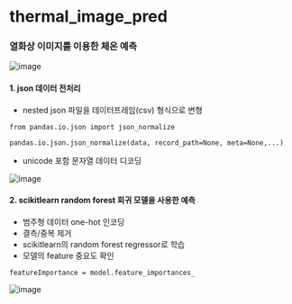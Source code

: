 # thermal_image_pred
### 열화상 이미지를 이용한 체온 예측
![image](https://user-images.githubusercontent.com/84064361/120269715-5424e180-c2e3-11eb-8e6f-ec1e314d3e1a.png)

#### 1. json 데이터 전처리
* nested json 파일을 데이터프레임(csv) 형식으로 변형
```
from pandas.io.json import json_normalize

pandas.io.json.json_normalize(data, record_path=None, meta=None,...)
```
* unicode 포함 문자열 데이터 디코딩 

![image](https://user-images.githubusercontent.com/84064361/120269912-a534d580-c2e3-11eb-8696-96aadaed091b.png)

#### 2. scikitlearn random forest 회귀 모델을 사용한 예측
* 범주형 데이터 one-hot 인코딩
* 결측/중복 제거
* scikitlearn의 random forest regressor로 학습
* 모델의 feature 중요도 확인
```
featureImportance = model.feature_importances_
```

![image](https://user-images.githubusercontent.com/84064361/120270921-4cfed300-c2e5-11eb-8c80-0f4239014a2f.png)


